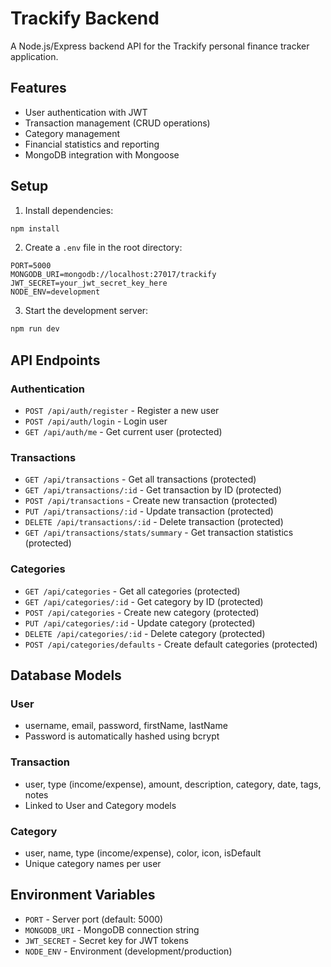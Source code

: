 # Trackify Backend

A Node.js/Express backend API for the Trackify personal finance tracker application.

## Features

- User authentication with JWT
- Transaction management (CRUD operations)
- Category management
- Financial statistics and reporting
- MongoDB integration with Mongoose

## Setup

1. Install dependencies:
```bash
npm install
```

2. Create a `.env` file in the root directory:
```env
PORT=5000
MONGODB_URI=mongodb://localhost:27017/trackify
JWT_SECRET=your_jwt_secret_key_here
NODE_ENV=development
```

3. Start the development server:
```bash
npm run dev
```

## API Endpoints

### Authentication
- `POST /api/auth/register` - Register a new user
- `POST /api/auth/login` - Login user
- `GET /api/auth/me` - Get current user (protected)

### Transactions
- `GET /api/transactions` - Get all transactions (protected)
- `GET /api/transactions/:id` - Get transaction by ID (protected)
- `POST /api/transactions` - Create new transaction (protected)
- `PUT /api/transactions/:id` - Update transaction (protected)
- `DELETE /api/transactions/:id` - Delete transaction (protected)
- `GET /api/transactions/stats/summary` - Get transaction statistics (protected)

### Categories
- `GET /api/categories` - Get all categories (protected)
- `GET /api/categories/:id` - Get category by ID (protected)
- `POST /api/categories` - Create new category (protected)
- `PUT /api/categories/:id` - Update category (protected)
- `DELETE /api/categories/:id` - Delete category (protected)
- `POST /api/categories/defaults` - Create default categories (protected)

## Database Models

### User
- username, email, password, firstName, lastName
- Password is automatically hashed using bcrypt

### Transaction
- user, type (income/expense), amount, description, category, date, tags, notes
- Linked to User and Category models

### Category
- user, name, type (income/expense), color, icon, isDefault
- Unique category names per user

## Environment Variables

- `PORT` - Server port (default: 5000)
- `MONGODB_URI` - MongoDB connection string
- `JWT_SECRET` - Secret key for JWT tokens
- `NODE_ENV` - Environment (development/production) 